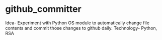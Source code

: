 # github_committer
Idea- Experiment with Python OS module to automatically change file contents and commit those changes to github daily.
Technology- Python, RSA
